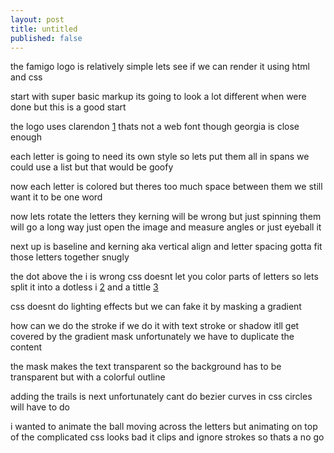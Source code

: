 ```yaml
---
layout: post
title: untitled
published: false
---
```


the famigo logo is relatively simple
lets see if we can render it using html and css

start with super basic markup
its going to look a lot different when were done
but this is a good start

the logo uses clarendon [1]
thats not a web font though
georgia is close enough

each letter is going to need its own style
so lets put them all in spans
we could use a list
but that would be goofy

now each letter is colored
but theres too much space between them
we still want it to be one word

now lets rotate the letters
they kerning will be wrong
but just spinning them will go a long way
just open the image and measure angles
or just eyeball it

next up is baseline and kerning
aka vertical align and letter spacing
gotta fit those letters together snugly

the dot above the i is wrong
css doesnt let you color parts of letters
so lets split it
into a dotless i [2] and a tittle [3]

css doesnt do lighting effects
but we can fake it by masking a gradient

how can we do the stroke
if we do it with text stroke or shadow
itll get covered by the gradient mask
unfortunately we have to duplicate the content

the mask makes the text transparent
so the background has to be transparent
but with a colorful outline

adding the trails is next
unfortunately cant do bezier curves in css
circles will have to do

i wanted to animate the ball moving across the letters
but animating on top of the complicated css looks bad
it clips and ignore strokes
so thats a no go

[1]: http://en.wikipedia.org/wiki/Clarendon_(typeface)
[2]: http://en.wikipedia.org/wiki/Dotted_and_dotless_I
[3]: http://en.wikipedia.org/wiki/Tittle
